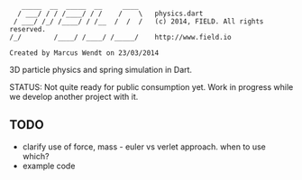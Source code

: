 ```
   _____  __  _____  __     ____
  / ___/ / / /____/ / /    /    \   physics.dart
 / ___/ /_/ /____/ / /__  /  /  /   (c) 2014, FIELD. All rights reserved.
/_/        /____/ /____/ /_____/    http://www.field.io

Created by Marcus Wendt on 23/03/2014

```
  
3D particle physics and spring simulation in Dart.


STATUS: Not quite ready for public consumption yet. Work in progress while we develop another project with it.



TODO
----

* clarify use of force, mass - euler vs verlet approach. when to use which?
* example code
